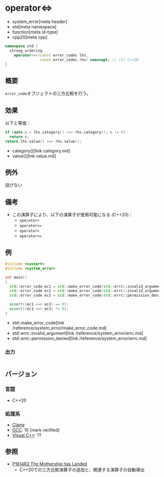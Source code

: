 # operator<=>
* system_error[meta header]
* std[meta namespace]
* function[meta id-type]
* cpp20[meta cpp]

```cpp
namespace std {
  strong_ordering
    operator<=>(const error_code& lhs,
                const error_code& rhs) noexcept; // (1) C++20
}
```

## 概要
`error_code`オブジェクトの三方比較を行う。


## 効果
以下と等価：

```cpp
if (auto c = lhs.category() <=> rhs.category(); c != 0)
  return c;
return lhs.value() <=> rhs.value();
```
* category()[link category.md]
* value()[link value.md]


## 例外
投げない


## 備考
- この演算子により、以下の演算子が使用可能になる (C++20)：
    - `operator<`
    - `operator<=`
    - `operator>`
    - `operator>=`


## 例
```cpp example
#include <cassert>
#include <system_error>

int main()
{
  std::error_code ec1 = std::make_error_code(std::errc::invalid_argument);
  std::error_code ec2 = std::make_error_code(std::errc::invalid_argument);
  std::error_code ec3 = std::make_error_code(std::errc::permission_denied);

  assert((ec1 <=> ec2) == 0);
  assert((ec1 <=> ec3) != 0);
}
```
* std::make_error_code[link /reference/system_error/make_error_code.md]
* std::errc::invalid_argument[link /reference/system_error/errc.md]
* std::errc::permission_denied[link /reference/system_error/errc.md]

### 出力
```
```

## バージョン
### 言語
- C++20

### 処理系
- [Clang](/implementation.md#clang):
- [GCC](/implementation.md#gcc): 10 [mark verified]
- [Visual C++](/implementation.md#visual_cpp): ??


## 参照
- [P1614R2 The Mothership has Landed](https://www.open-std.org/jtc1/sc22/wg21/docs/papers/2019/p1614r2.html)
    - C++20での三方比較演算子の追加と、関連する演算子の自動導出
